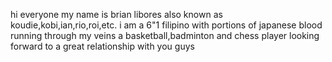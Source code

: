 hi everyone my name is brian libores also known as koudie,kobi,ian,rio,roi,etc. i am a 6"1 filipino with portions of japanese blood running through my veins a basketball,badminton and chess player
looking forward to a great relationship with you guys
